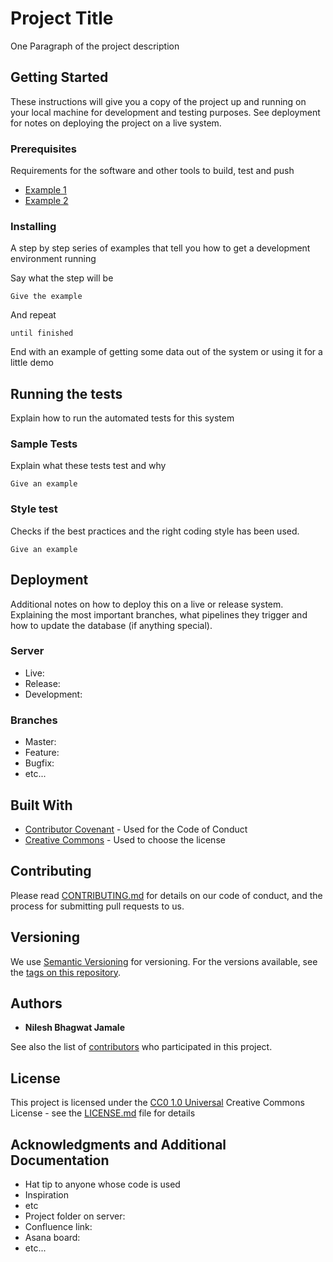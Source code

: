 # Project Title

One Paragraph of the project description

## Getting Started

These instructions will give you a copy of the project up and running on
your local machine for development and testing purposes. See deployment
for notes on deploying the project on a live system.

### Prerequisites

Requirements for the software and other tools to build, test and push 
- [Example 1](https://www.example.com)
- [Example 2](https://www.example.com)

### Installing

A step by step series of examples that tell you how to get a development
environment running

Say what the step will be

    Give the example

And repeat

    until finished

End with an example of getting some data out of the system or using it
for a little demo

## Running the tests

Explain how to run the automated tests for this system

### Sample Tests

Explain what these tests test and why

    Give an example

### Style test

Checks if the best practices and the right coding style has been used.

    Give an example

## Deployment

Additional notes on how to deploy this on a live or release system. Explaining the most important branches, what pipelines they trigger and how to update the database (if anything special).

### Server

  - Live:
  - Release:
  - Development:

### Branches

  - Master:
  - Feature:
  - Bugfix:
  - etc...

## Built With

  - [Contributor Covenant](https://www.contributor-covenant.org/) - Used
    for the Code of Conduct
  - [Creative Commons](https://creativecommons.org/) - Used to choose
    the license

## Contributing

Please read [CONTRIBUTING.md](CONTRIBUTING.md) for details on our code
of conduct, and the process for submitting pull requests to us.

## Versioning

We use [Semantic Versioning](http://semver.org/) for versioning. For the versions
available, see the [tags on this
repository](https://github.com/NILESHBJAMALE/simple-readme-template/tags).

## Authors

  - **Nilesh Bhagwat Jamale**

See also the list of
[contributors](https://github.com/NILESHBJAMALE/simple-readme-template/contributors)
who participated in this project.

## License

This project is licensed under the [CC0 1.0 Universal](LICENSE.md)
Creative Commons License - see the [LICENSE.md](LICENSE.md) file for
details

## Acknowledgments and Additional Documentation

  - Hat tip to anyone whose code is used
  - Inspiration
  - etc
  - Project folder on server:
  - Confluence link:
  - Asana board:
  - etc...
